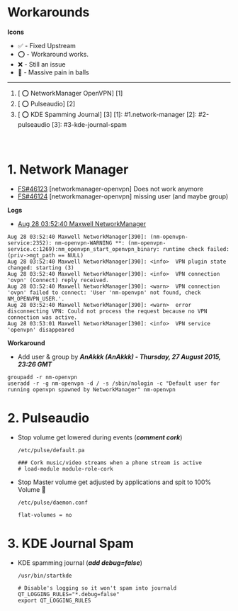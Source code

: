 # Workarounds
__Icons__
* :white_check_mark: - Fixed Upstream
* :o: - Workaround works.
* :x: - Still an issue
* :anger: - Massive pain in balls
____

1. [ :o: NetworkManager OpenVPN] [1]
2. [ :o: Pulseaudio] [2]
3. [ :o: KDE Spamming Journal] [3]
[1]: #1.network-manager
[2]: #2-pulseaudio
[3]: #3-kde-journal-spam

#### <br>

# 1. Network Manager
* [FS#46123](https://bugs.archlinux.org/task/46123) [networkmanager-openvpn] Does not work anymore
* [FS#46124](https://bugs.archlinux.org/task/46124) [networkmanager-openvpn] missing user (and maybe group)

__Logs__
* [Aug 28 03:52:40 Maxwell NetworkManager](http://codepad.org/pd9qW3sk)
```
Aug 28 03:52:40 Maxwell NetworkManager[390]: (nm-openvpn-service:2352): nm-openvpn-WARNING **: (nm-openvpn-service.c:1269):nm_openvpn_start_openvpn_binary: runtime check failed: (priv->mgt_path == NULL)
Aug 28 03:52:40 Maxwell NetworkManager[390]: <info>  VPN plugin state changed: starting (3)
Aug 28 03:52:40 Maxwell NetworkManager[390]: <info>  VPN connection 'ovpn' (Connect) reply received.
Aug 28 03:52:40 Maxwell NetworkManager[390]: <warn>  VPN connection 'ovpn' failed to connect: 'User 'nm-openvpn' not found, check NM_OPENVPN_USER.'.
Aug 28 03:52:40 Maxwell NetworkManager[390]: <warn>  error disconnecting VPN: Could not process the request because no VPN connection was active.
Aug 28 03:53:01 Maxwell NetworkManager[390]: <info>  VPN service 'openvpn' disappeared
```

__Workaround__
* Add user & group by ___AnAkkk (AnAkkk) - Thursday, 27 August 2015, 23:26 GMT___
```
groupadd -r nm-openvpn
useradd -r -g nm-openvpn -d / -s /sbin/nologin -c "Default user for running openvpn spawned by NetworkManager" nm-openvpn
```

# 2. Pulseaudio
* Stop volume get lowered during events (___comment cork___)
  ```
  /etc/pulse/default.pa

  ### Cork music/video streams when a phone stream is active
  # load-module module-role-cork
  ```
* Stop Master volume get adjusted by applications and spit to 100% Volume :anger:
  ```
  /etc/pulse/daemon.conf

  flat-volumes = no
  ```

# 3. KDE Journal Spam
* KDE spamming journal (___add debug=false___)
  ```
  /usr/bin/startkde

  # Disable's logging so it won't spam into journald
  QT_LOGGING_RULES="*.debug=false"
  export QT_LOGGING_RULES
  ```
